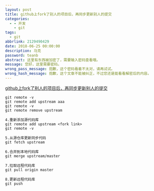 ```yaml
---
layout: post
title: github上fork了别人的项目后，再同步更新别人的提交
categories:
  - - 开发
    - git
tags: 
  - git
abbrlink: 2129490429
date: 2018-06-25 00:00:00
description: 马克
password: teanb
abstract: 这里有东西被加密了，需要输入密码查看哦。
message: 您好，这里需要密码。
wrong_pass_message: 抱歉，这个密码看着不太对，请再试试。
wrong_hash_message: 抱歉，这个文章不能被纠正，不过您还是能看看解密后的内容。
---
```


[github上fork了别人的项目后，再同步更新别人的提交](https://blog.csdn.net/qq1332479771/article/details/56087333)


	
	git remote -v
	git remote add upstream aaa
	git remote -v
	git remote remove upstream

	4.重新添加源代码库
	git remote add upstream <fork link>
	git remote -v

	5.从源仓库更新同步代码
	git fetch upstream

	6.合并到本地代码库
	git merge upstream/master

	7.拉取远程代码库
	git pull origin master

	8.更新远程代码库
	git push 
